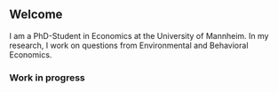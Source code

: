 ## Welcome

I am a PhD-Student in Economics at the University of Mannheim.
In my research, I work on questions from Environmental and Behavioral Economics.

### Work in progress
